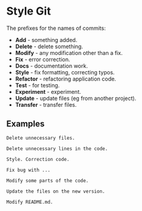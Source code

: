 Style Git
=========

The prefixes for the names of commits:

 - **Add** - something added.
 - **Delete** - delete something.
 - **Modify** - any modification other than a fix.
 - **Fix** - error correction.
 - **Docs** - documentation work.
 - **Style** - fix formatting, correcting typos.
 - **Refactor** - refactoring application code.
 - **Test** - for testing.
 - **Experiment** - experiment.
 - **Update** - update files (eg from another project).
 - **Transfer** - transfer files.
 

Examples
--------

    Delete unnecessary files.
    
    Delete unnecessary lines in the code.
    
    Style. Correction code.
    
    Fix bug with ...
    
    Modify some parts of the code.
    
    Update the files on the new version.
    
    Modify README.md.
